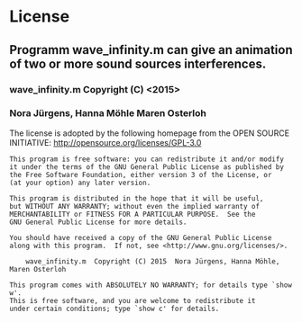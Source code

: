 # License
## Programm **wave_infinity.m** can give an animation of two or more sound sources interferences.
###  wave_infinity.m Copyright (C) <2015>  
###  Nora Jürgens, Hanna Möhle Maren Osterloh

The license is adopted by the following homepage from the OPEN SOURCE INITIATIVE: http://opensource.org/licenses/GPL-3.0

    This program is free software: you can redistribute it and/or modify
    it under the terms of the GNU General Public License as published by
    the Free Software Foundation, either version 3 of the License, or
    (at your option) any later version.

    This program is distributed in the hope that it will be useful,
    but WITHOUT ANY WARRANTY; without even the implied warranty of
    MERCHANTABILITY or FITNESS FOR A PARTICULAR PURPOSE.  See the
    GNU General Public License for more details.

    You should have received a copy of the GNU General Public License
    along with this program.  If not, see <http://www.gnu.org/licenses/>.

	    wave_infinity.m  Copyright (C) 2015  Nora Jürgens, Hanna Möhle, Maren Osterloh

    This program comes with ABSOLUTELY NO WARRANTY; for details type `show w'.
    This is free software, and you are welcome to redistribute it
    under certain conditions; type `show c' for details.


